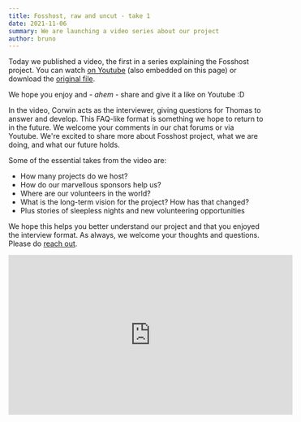 ```yaml
---
title: Fosshost, raw and uncut - take 1
date: 2021-11-06
summary: We are launching a video series about our project
author: bruno
---
```


Today we published a video, the first in a series explaining the Fosshost project. You can watch [on Youtube](https://www.youtube.com/watch?v=RkV3F8OXrHM) (also embedded on this page) or download the [original file](https://bru.st/i/2021-10-30%2013-26-10.mkv). 

We hope you enjoy and - *ahem* - share and give it a like on Youtube :D

In the video, Corwin acts as the interviewer, giving questions for Thomas to answer and develop. This FAQ-like format is something we hope to return to in the future. We welcome your comments in our chat forums or via Youtube. We're excited to share more about Fosshost project, what we are doing, and what our future holds.

Some of the essential takes from the video are:

- How many projects do we host?
- How do our marvellous sponsors help us?
- Where are our volunteers in the world?
- What is the long-term vision for the project? How has that changed?
- Plus stories of sleepless nights and new volunteering opportunities

We hope this helps you better understand our project and that you enjoyed the interview format. As always, we welcome your thoughts and questions. Please do [reach out](https://fosshost.org/contact).

<iframe width="560" height="315" src="https://www.youtube.com/embed/RkV3F8OXrHM" title="YouTube video player" frameborder="0" allow="accelerometer; autoplay; clipboard-write; encrypted-media; gyroscope; picture-in-picture" allowfullscreen></iframe>

